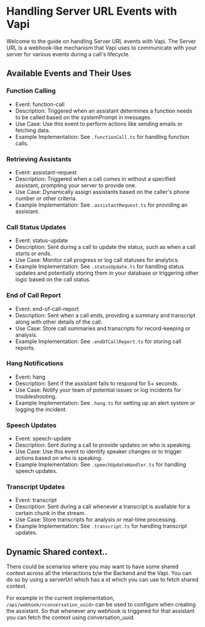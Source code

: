# Handling Server URL Events with Vapi

Welcome to the guide on handling Server URL events with Vapi. The Server URL is a webhook-like mechanism that Vapi uses to communicate with your server for various events during a call's lifecycle.

## Available Events and Their Uses

### Function Calling

- Event: function-call
- Description: Triggered when an assistant determines a function needs to be called based on the systemPrompt in messages.
- Use Case: Use this event to perform actions like sending emails or fetching data.
- Example Implementation: See `.functionCall.ts` for handling function calls.

### Retrieving Assistants

- Event: assistant-request
- Description: Triggered when a call comes in without a specified assistant, prompting your server to provide one.
- Use Case: Dynamically assign assistants based on the caller's phone number or other criteria.
- Example Implementation: See `.assistantRequest.ts` for providing an assistant.

### Call Status Updates

- Event: status-update
- Description: Sent during a call to update the status, such as when a call starts or ends.
- Use Case: Monitor call progress or log call statuses for analytics.
- Example Implementation: See `.statusUpdate.ts` for handling status updates and potentially storing them in your database or triggering other logic based on the call status.

### End of Call Report

- Event: end-of-call-report
- Description: Sent when a call ends, providing a summary and transcript along with other details of the call.
- Use Case: Store call summaries and transcripts for record-keeping or analysis.
- Example Implementation: See `.endOfCallReport.ts` for storing call reports.

### Hang Notifications

- Event: hang
- Description: Sent if the assistant fails to respond for 5+ seconds.
- Use Case: Notify your team of potential issues or log incidents for troubleshooting.
- Example Implementation: See `.hang.ts` for setting up an alert system or logging the incident.

### Speech Updates

- Event: speech-update
- Description: Sent during a call to provide updates on who is speaking.
- Use Case: Use this event to identify speaker changes or to trigger actions based on who is speaking.
- Example Implementation: See `.speechUpdateHandler.ts` for handling speech updates.

### Transcript Updates

- Event: transcript
- Description: Sent during a call whenever a transcript is available for a certain chunk in the stream.
- Use Case: Store transcripts for analysis or real-time processing.
- Example Implementation: See `.transcript.ts` for handling transcript updates.

## Dynamic Shared context..

There could be scenarios where you may want to have some shared context across all the interactions b/w the Backend and the Vapi. You can do so by using a serverUrl which has a id which you can use to fetch shared context.

For example in the current implementation, `/api/webhook/<conversation_uuid>` can be used to configure when creating the assistant. So that whenever any webhook is triggered for that assistant you can fetch the context using conversation_uuid.

